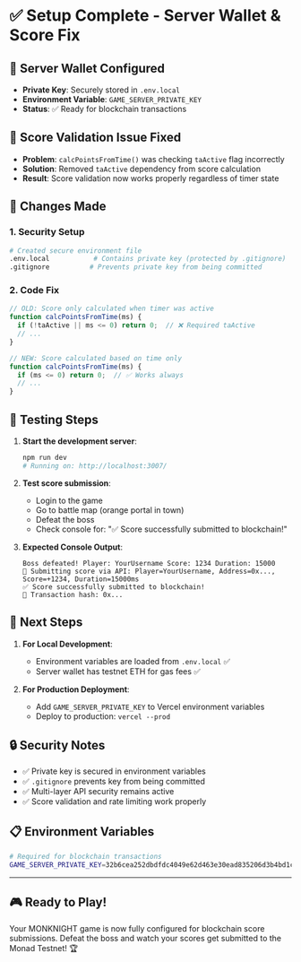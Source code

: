 # ✅ Setup Complete - Server Wallet & Score Fix

## 🔑 **Server Wallet Configured**
- **Private Key**: Securely stored in `.env.local`
- **Environment Variable**: `GAME_SERVER_PRIVATE_KEY`
- **Status**: ✅ Ready for blockchain transactions

## 🐛 **Score Validation Issue Fixed**
- **Problem**: `calcPointsFromTime()` was checking `taActive` flag incorrectly
- **Solution**: Removed `taActive` dependency from score calculation
- **Result**: Score validation now works properly regardless of timer state

## 🔧 **Changes Made**

### 1. Security Setup
```bash
# Created secure environment file
.env.local           # Contains private key (protected by .gitignore)
.gitignore          # Prevents private key from being committed
```

### 2. Code Fix
```javascript
// OLD: Score only calculated when timer was active
function calcPointsFromTime(ms) {
  if (!taActive || ms <= 0) return 0;  // ❌ Required taActive
  // ...
}

// NEW: Score calculated based on time only
function calcPointsFromTime(ms) {
  if (ms <= 0) return 0;  // ✅ Works always
  // ...
}
```

## 🚀 **Testing Steps**

1. **Start the development server**:
   ```bash
   npm run dev
   # Running on: http://localhost:3007/
   ```

2. **Test score submission**:
   - Login to the game
   - Go to battle map (orange portal in town)
   - Defeat the boss
   - Check console for: "✅ Score successfully submitted to blockchain!"

3. **Expected Console Output**:
   ```
   Boss defeated! Player: YourUsername Score: 1234 Duration: 15000
   🚀 Submitting score via API: Player=YourUsername, Address=0x..., Score=+1234, Duration=15000ms
   ✅ Score successfully submitted to blockchain!
   📜 Transaction hash: 0x...
   ```

## 🎯 **Next Steps**

1. **For Local Development**: 
   - Environment variables are loaded from `.env.local` ✅
   - Server wallet has testnet ETH for gas fees ✅

2. **For Production Deployment**:
   - Add `GAME_SERVER_PRIVATE_KEY` to Vercel environment variables
   - Deploy to production: `vercel --prod`

## 🔒 **Security Notes**

- ✅ Private key is secured in environment variables
- ✅ `.gitignore` prevents key from being committed
- ✅ Multi-layer API security remains active
- ✅ Score validation and rate limiting work properly

## 📋 **Environment Variables**
```bash
# Required for blockchain transactions
GAME_SERVER_PRIVATE_KEY=32b6cea252dbdfdc4049e62d463e30ead835206d3b4bd1c2c08b1d490f266028
```

---

## 🎮 **Ready to Play!**
Your MONKNIGHT game is now fully configured for blockchain score submissions. Defeat the boss and watch your scores get submitted to the Monad Testnet! 🏆
